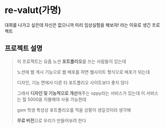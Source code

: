 # re-valut(가명)
대회를 나가고 싶은데 자신은 없으니까 미리 임상실험을 해보자! 라는 이유로 생긴 프로젝트

## 프로젝트 설명
>이 프로젝트는 요즘 노션 **포트폴리오**를 쓰는 사람들이 있는데
>
>노션에 웹 게시 기능으로 웹 배포를 하면 웹사이트 형식으로 배포가 되는데
>
>디자인, 기능 면에서 다른 타 포트폴리오 사이트보다 좋지 않다
>
>그래서 **디자인 및 기능적으로 개선**해주는 oppy라는 서비스가 있는데 이 서비스는 월 5000을 지불해야 사용 가능한데
>
>gsm 학생 특성상 포트폴리오를 적을 상황이 생길것이라 생각해
>
>**무료 버전**으로 우리가 만들어보려 한다

